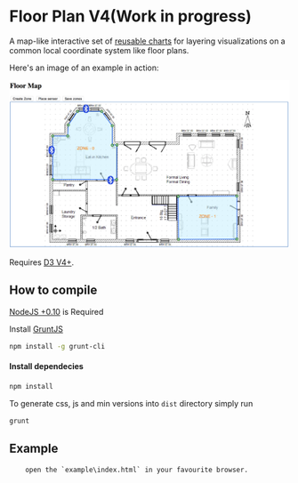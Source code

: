 # Floor Plan V4(Work in progress)

A map-like interactive set of [reusable charts](http://bost.ocks.org/mike/chart/) 
for layering visualizations on a common local coordinate system like floor plans.

Here's an image of an example in action:

![In Action](images/sample.png)

Requires [D3 V4+](V4.13.0).

## How to compile

[NodeJS +0.10](http://nodejs.org) is Required

Install [GruntJS](http://gruntjs.com/getting-started)
```bash
npm install -g grunt-cli
```

#### Install dependecies

```bash
npm install
```

To generate css, js and min versions into `dist` directory simply run  

```bash
grunt
```

## Example

```
    open the `example\index.html` in your favourite browser.
```

